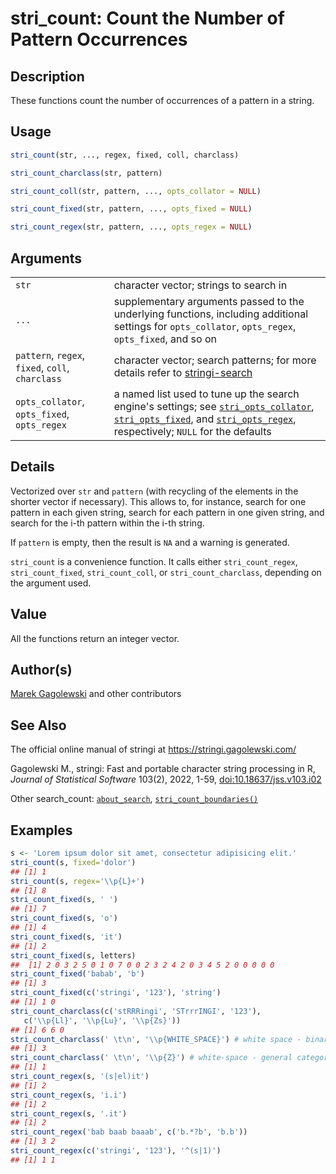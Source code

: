 # stri_count: Count the Number of Pattern Occurrences

## Description

These functions count the number of occurrences of a pattern in a string.

## Usage

``` r
stri_count(str, ..., regex, fixed, coll, charclass)

stri_count_charclass(str, pattern)

stri_count_coll(str, pattern, ..., opts_collator = NULL)

stri_count_fixed(str, pattern, ..., opts_fixed = NULL)

stri_count_regex(str, pattern, ..., opts_regex = NULL)
```

## Arguments

|                                                  |                                                                                                                                                                                                                                            |
|--------------------------------------------------|--------------------------------------------------------------------------------------------------------------------------------------------------------------------------------------------------------------------------------------------|
| `str`                                            | character vector; strings to search in                                                                                                                                                                                                     |
| `...`                                            | supplementary arguments passed to the underlying functions, including additional settings for `opts_collator`, `opts_regex`, `opts_fixed`, and so on                                                                                       |
| `pattern`, `regex`, `fixed`, `coll`, `charclass` | character vector; search patterns; for more details refer to [stringi-search](about_search.md)                                                                                                                                             |
| `opts_collator`, `opts_fixed`, `opts_regex`      | a named list used to tune up the search engine\'s settings; see [`stri_opts_collator`](stri_opts_collator.md), [`stri_opts_fixed`](stri_opts_fixed.md), and [`stri_opts_regex`](stri_opts_regex.md), respectively; `NULL` for the defaults |

## Details

Vectorized over `str` and `pattern` (with recycling of the elements in the shorter vector if necessary). This allows to, for instance, search for one pattern in each given string, search for each pattern in one given string, and search for the i-th pattern within the i-th string.

If `pattern` is empty, then the result is `NA` and a warning is generated.

`stri_count` is a convenience function. It calls either `stri_count_regex`, `stri_count_fixed`, `stri_count_coll`, or `stri_count_charclass`, depending on the argument used.

## Value

All the functions return an integer vector.

## Author(s)

[Marek Gagolewski](https://www.gagolewski.com/) and other contributors

## See Also

The official online manual of <span class="pkg">stringi</span> at <https://stringi.gagolewski.com/>

Gagolewski M., <span class="pkg">stringi</span>: Fast and portable character string processing in R, *Journal of Statistical Software* 103(2), 2022, 1-59, [doi:10.18637/jss.v103.i02](https://doi.org/10.18637/jss.v103.i02)

Other search_count: [`about_search`](about_search.md), [`stri_count_boundaries()`](stri_count_boundaries.md)

## Examples




```r
s <- 'Lorem ipsum dolor sit amet, consectetur adipisicing elit.'
stri_count(s, fixed='dolor')
## [1] 1
stri_count(s, regex='\\p{L}+')
## [1] 8
stri_count_fixed(s, ' ')
## [1] 7
stri_count_fixed(s, 'o')
## [1] 4
stri_count_fixed(s, 'it')
## [1] 2
stri_count_fixed(s, letters)
##  [1] 2 0 3 2 5 0 1 0 7 0 0 2 3 2 4 2 0 3 4 5 2 0 0 0 0 0
stri_count_fixed('babab', 'b')
## [1] 3
stri_count_fixed(c('stringi', '123'), 'string')
## [1] 1 0
stri_count_charclass(c('stRRRingi', 'STrrrINGI', '123'),
   c('\\p{Ll}', '\\p{Lu}', '\\p{Zs}'))
## [1] 6 6 0
stri_count_charclass(' \t\n', '\\p{WHITE_SPACE}') # white space - binary property
## [1] 3
stri_count_charclass(' \t\n', '\\p{Z}') # white-space - general category (note the difference)
## [1] 1
stri_count_regex(s, '(s|el)it')
## [1] 2
stri_count_regex(s, 'i.i')
## [1] 2
stri_count_regex(s, '.it')
## [1] 2
stri_count_regex('bab baab baaab', c('b.*?b', 'b.b'))
## [1] 3 2
stri_count_regex(c('stringi', '123'), '^(s|1)')
## [1] 1 1
```
